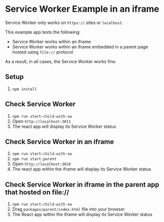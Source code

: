 # Service Worker Example in an iframe

Service Worker only works on `https://` sites or `localhost`.

This example app tests the following:
- Service Worker works within an iframe
- Service Worker works within an iframe embedded in a parent page hosted using `file://` protocol

As a result, in all cases, the Service Worker works fine.

## Setup

1. `npm install`

## Check Service Worker

1. `npm run start:child-with-sw`
2. Open `http://localhost:3011`
3. The react app will display its Service Worker status

## Check Service Worker in an iframe

1. `npm run start:child-with-sw`
2. `npm run start:parent`
3. Open `http://localhost:3010`
4. The react app within the iframe will display its Service Worker status

## Check Service Worker in iframe in the parent app that hosted on file://

1. `npm run start:child-with-sw`
2. Drag `packages/parent/index.html` file into your browser
3. The React app within the iframe will display its Service Worker status
